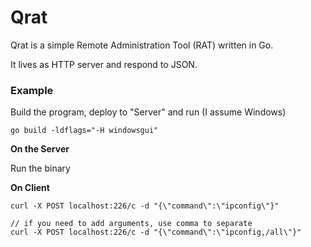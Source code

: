 # Qrat

Qrat is a simple Remote Administration Tool (RAT) written in Go.

It lives as HTTP server and respond to JSON.



### Example

Build the program, deploy to "Server" and run (I assume Windows)
```
go build -ldflags="-H windowsgui"
```


**On the Server**

Run the binary


**On Client**

```
curl -X POST localhost:226/c -d "{\"command\":\"ipconfig\"}"

// if you need to add arguments, use comma to separate
curl -X POST localhost:226/c -d "{\"command\":\"ipconfig,/all\"}"
```
